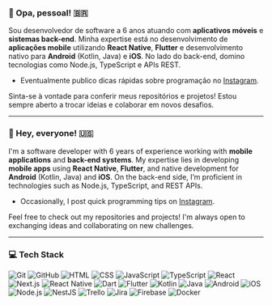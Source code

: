 ### 🖖 Opa, pessoal! 🇧🇷

Sou desenvolvedor de software a 6 anos atuando com **aplicativos móveis** e **sistemas back-end**. Minha expertise está no desenvolvimento de **aplicações mobile** utilizando **React Native**, **Flutter** e desenvolvimento nativo para **Android** (Kotlin, Java) e **iOS**. No lado do back-end, domino tecnologias como Node.js, TypeScript e APIs REST.

- Eventualmente publico dicas rápidas sobre programação no [Instagram](https://www.instagram.com/claudio.soares.dev).

Sinta-se à vontade para conferir meus repositórios e projetos! Estou sempre aberto a trocar ideias e colaborar em novos desafios.

---

### 🖖 Hey, everyone! 🇺🇸

I'm a software developer with 6 years of experience working with **mobile applications** and **back-end systems**. My expertise lies in developing **mobile apps** using **React Native**, **Flutter**, and native development for **Android** (Kotlin, Java) and **iOS**. On the back-end side, I’m proficient in technologies such as Node.js, TypeScript, and REST APIs.

- Occasionally, I post quick programming tips on [Instagram](https://www.instagram.com/claudio.soares.dev).

Feel free to check out my repositories and projects! I'm always open to exchanging ideas and collaborating on new challenges.

---

### 💻 Tech Stack

![Git](https://img.shields.io/badge/Git-F05032?style=for-the-badge&logo=git&logoColor=white)
![GitHub](https://img.shields.io/badge/GitHub-181717?style=for-the-badge&logo=github&logoColor=white)
![HTML](https://img.shields.io/badge/HTML5-E34F26?style=for-the-badge&logo=html5&logoColor=white)
![CSS](https://img.shields.io/badge/CSS3-1572B6?style=for-the-badge&logo=css3&logoColor=white)
![JavaScript](https://img.shields.io/badge/JavaScript-F7DF1E?style=for-the-badge&logo=javascript&logoColor=black)
![TypeScript](https://img.shields.io/badge/TypeScript-007ACC?style=for-the-badge&logo=typescript&logoColor=white)
![React](https://img.shields.io/badge/React-20232A?style=for-the-badge&logo=react&logoColor=61DAFB)
![Next.js](https://img.shields.io/badge/Next.js-000000?style=for-the-badge&logo=nextdotjs&logoColor=white)
![React Native](https://img.shields.io/badge/React_Native-20232A?style=for-the-badge&logo=react&logoColor=61DAFB)
![Dart](https://img.shields.io/badge/Dart-0175C2?style=for-the-badge&logo=dart&logoColor=white)
![Flutter](https://img.shields.io/badge/Flutter-02569B?style=for-the-badge&logo=flutter&logoColor=white)
![Kotlin](https://img.shields.io/badge/Kotlin-0095D5?style=for-the-badge&logo=kotlin&logoColor=white)
![Java](https://img.shields.io/badge/Java-ED8B00?style=for-the-badge&logo=java&logoColor=white)
![Android](https://img.shields.io/badge/Android-3DDC84?style=for-the-badge&logo=android&logoColor=white)
![iOS](https://img.shields.io/badge/iOS-000000?style=for-the-badge&logo=apple&logoColor=white)
![Node.js](https://img.shields.io/badge/Node.js-339933?style=for-the-badge&logo=nodedotjs&logoColor=white)
![NestJS](https://img.shields.io/badge/NestJS-E0234E?style=for-the-badge&logo=nestjs&logoColor=white)
![Trello](https://img.shields.io/badge/Trello-0079BF?style=for-the-badge&logo=trello&logoColor=white)
![Jira](https://img.shields.io/badge/Jira-0052CC?style=for-the-badge&logo=jira&logoColor=white)
![Firebase](https://img.shields.io/badge/Firebase-FFCA28?style=for-the-badge&logo=firebase&logoColor=white)
![Docker](https://img.shields.io/badge/Docker-2496ED?style=for-the-badge&logo=docker&logoColor=white)